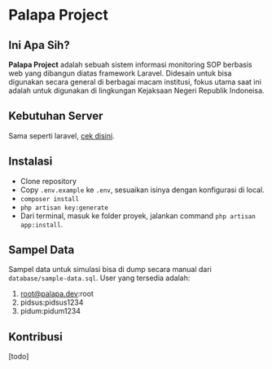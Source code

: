 # Palapa Project

## Ini Apa Sih?
**Palapa Project** adalah sebuah sistem informasi monitoring SOP berbasis web yang dibangun diatas framework Laravel. Didesain untuk bisa digunakan secara general di berbagai macam institusi, fokus utama saat ini adalah untuk digunakan di lingkungan Kejaksaan Negeri Republik Indoneisa.

## Kebutuhan Server
Sama seperti laravel, [cek disini](http://laravel.com/docs/master/installation#server-requirements).


## Instalasi

* Clone repository
* Copy `.env.example` ke `.env`, sesuaikan isinya dengan konfigurasi di local.
* `composer install`
* `php artisan key:generate`
* Dari terminal, masuk ke folder proyek, jalankan command `php artisan app:install`.

## Sampel Data
Sampel data untuk simulasi bisa di dump secara manual dari `database/sample-data.sql`. User yang tersedia adalah:
1. root@palapa.dev:root
2. pidsus:pidsus1234
3. pidum:pidum1234

## Kontribusi
[todo]

